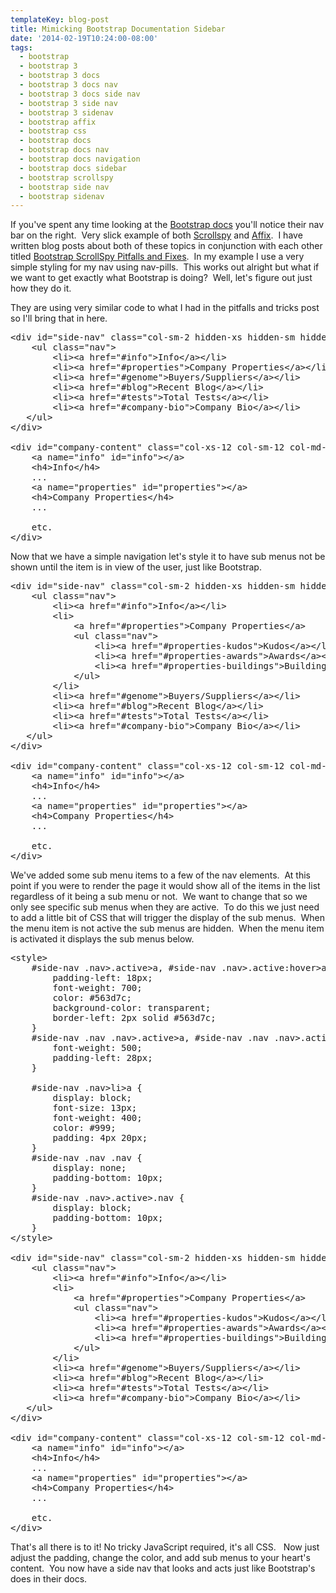 ```yaml
---
templateKey: blog-post
title: Mimicking Bootstrap Documentation Sidebar
date: '2014-02-19T10:24:00-08:00'
tags:
  - bootstrap
  - bootstrap 3
  - bootstrap 3 docs
  - bootstrap 3 docs nav
  - bootstrap 3 docs side nav
  - bootstrap 3 side nav
  - bootstrap 3 sidenav
  - bootstrap affix
  - bootstrap css
  - bootstrap docs
  - bootstrap docs nav
  - bootstrap docs navigation
  - bootstrap docs sidebar
  - bootstrap scrollspy
  - bootstrap side nav
  - bootstrap sidenav
---
```

If you've spent any time looking at the <a title="Bootstrap" href="http://getbootstrap.com/getting-started/" target="_blank">Bootstrap docs</a> you'll notice their nav bar on the right.  Very slick example of both <a title="Bootstrap Scrollspy" href="http://getbootstrap.com/javascript/#scrollspy" target="_blank">Scrollspy</a> and <a title="Bootstrap Affix" href="http://getbootstrap.com/javascript/#affix" target="_blank">Affix</a>.  I have written blog posts about both of these topics in conjunction with each other titled <a title="Bootstrap ScrollSpy Pitfalls and Fixes" href="http://ericsaupe.com/bootstrap-scrollspy-pitfalls-and-fixes/" target="_blank">Bootstrap ScrollSpy Pitfalls and Fixes</a>.  In my example I use a very simple styling for my nav using nav-pills.  This works out alright but what if we want to get exactly what Bootstrap is doing?  Well, let's figure out just how they do it.

They are using very similar code to what I had in the pitfalls and tricks post so I'll bring that in here.
<pre class="lang:default decode:true">&lt;div id="side-nav" class="col-sm-2 hidden-xs hidden-sm hidden-print affix"&gt;
    &lt;ul class="nav"&gt;
        &lt;li&gt;&lt;a href="#info"&gt;Info&lt;/a&gt;&lt;/li&gt;
        &lt;li&gt;&lt;a href="#properties"&gt;Company Properties&lt;/a&gt;&lt;/li&gt;
        &lt;li&gt;&lt;a href="#genome"&gt;Buyers/Suppliers&lt;/a&gt;&lt;/li&gt;
        &lt;li&gt;&lt;a href="#blog"&gt;Recent Blog&lt;/a&gt;&lt;/li&gt;
        &lt;li&gt;&lt;a href="#tests"&gt;Total Tests&lt;/a&gt;&lt;/li&gt;
        &lt;li&gt;&lt;a href="#company-bio"&gt;Company Bio&lt;/a&gt;&lt;/li&gt;
   &lt;/ul&gt;
&lt;/div&gt;

&lt;div id="company-content" class="col-xs-12 col-sm-12 col-md-10"&gt;
    &lt;a name="info" id="info"&gt;&lt;/a&gt;
    &lt;h4&gt;Info&lt;/h4&gt;
    ...
    &lt;a name="properties" id="properties"&gt;&lt;/a&gt;
    &lt;h4&gt;Company Properties&lt;/h4&gt;
    ...

    etc.
&lt;/div&gt;</pre>
Now that we have a simple navigation let's style it to have sub menus not be shown until the item is in view of the user, just like Bootstrap.
<pre class="lang:default decode:true">&lt;div id="side-nav" class="col-sm-2 hidden-xs hidden-sm hidden-print affix"&gt;
    &lt;ul class="nav"&gt;
        &lt;li&gt;&lt;a href="#info"&gt;Info&lt;/a&gt;&lt;/li&gt;
        &lt;li&gt;
            &lt;a href="#properties"&gt;Company Properties&lt;/a&gt;
            &lt;ul class="nav"&gt;
                &lt;li&gt;&lt;a href="#properties-kudos"&gt;Kudos&lt;/a&gt;&lt;/li&gt;
                &lt;li&gt;&lt;a href="#properties-awards"&gt;Awards&lt;/a&gt;&lt;/li&gt;
                &lt;li&gt;&lt;a href="#properties-buildings"&gt;Buildings&lt;/a&gt;&lt;/li&gt;
            &lt;/ul&gt;
        &lt;/li&gt;
        &lt;li&gt;&lt;a href="#genome"&gt;Buyers/Suppliers&lt;/a&gt;&lt;/li&gt;
        &lt;li&gt;&lt;a href="#blog"&gt;Recent Blog&lt;/a&gt;&lt;/li&gt;
        &lt;li&gt;&lt;a href="#tests"&gt;Total Tests&lt;/a&gt;&lt;/li&gt;
        &lt;li&gt;&lt;a href="#company-bio"&gt;Company Bio&lt;/a&gt;&lt;/li&gt;
   &lt;/ul&gt;
&lt;/div&gt;

&lt;div id="company-content" class="col-xs-12 col-sm-12 col-md-10"&gt;
    &lt;a name="info" id="info"&gt;&lt;/a&gt;
    &lt;h4&gt;Info&lt;/h4&gt;
    ...
    &lt;a name="properties" id="properties"&gt;&lt;/a&gt;
    &lt;h4&gt;Company Properties&lt;/h4&gt;
    ...

    etc.
&lt;/div&gt;</pre>
We've added some sub menu items to a few of the nav elements.  At this point if you were to render the page it would show all of the items in the list regardless of it being a sub menu or not.  We want to change that so we only see specific sub menus when they are active.  To do this we just need to add a little bit of CSS that will trigger the display of the sub menus.  When the menu item is not active the sub menus are hidden.  When the menu item is activated it displays the sub menus below.
<pre class="lang:default decode:true">&lt;style&gt;
    #side-nav .nav&gt;.active&gt;a, #side-nav .nav&gt;.active:hover&gt;a, #side-nav .nav&gt;.active:focus&gt;a {
        padding-left: 18px;
        font-weight: 700;
        color: #563d7c;
        background-color: transparent;
        border-left: 2px solid #563d7c;
    }
    #side-nav .nav .nav&gt;.active&gt;a, #side-nav .nav .nav&gt;.active:hover&gt;a, #side-nav .nav .nav&gt;.active:focus&gt;a {
        font-weight: 500;
        padding-left: 28px;
    }

    #side-nav .nav&gt;li&gt;a {
        display: block;
        font-size: 13px;
        font-weight: 400;
        color: #999;
        padding: 4px 20px;
    }
    #side-nav .nav .nav {
        display: none;
        padding-bottom: 10px;
    }
    #side-nav .nav&gt;.active&gt;.nav {
        display: block;
        padding-bottom: 10px;
    }
&lt;/style&gt;

&lt;div id="side-nav" class="col-sm-2 hidden-xs hidden-sm hidden-print affix"&gt;
    &lt;ul class="nav"&gt;
        &lt;li&gt;&lt;a href="#info"&gt;Info&lt;/a&gt;&lt;/li&gt;
        &lt;li&gt;
            &lt;a href="#properties"&gt;Company Properties&lt;/a&gt;
            &lt;ul class="nav"&gt;
                &lt;li&gt;&lt;a href="#properties-kudos"&gt;Kudos&lt;/a&gt;&lt;/li&gt;
                &lt;li&gt;&lt;a href="#properties-awards"&gt;Awards&lt;/a&gt;&lt;/li&gt;
                &lt;li&gt;&lt;a href="#properties-buildings"&gt;Buildings&lt;/a&gt;&lt;/li&gt;
            &lt;/ul&gt;
        &lt;/li&gt;
        &lt;li&gt;&lt;a href="#genome"&gt;Buyers/Suppliers&lt;/a&gt;&lt;/li&gt;
        &lt;li&gt;&lt;a href="#blog"&gt;Recent Blog&lt;/a&gt;&lt;/li&gt;
        &lt;li&gt;&lt;a href="#tests"&gt;Total Tests&lt;/a&gt;&lt;/li&gt;
        &lt;li&gt;&lt;a href="#company-bio"&gt;Company Bio&lt;/a&gt;&lt;/li&gt;
   &lt;/ul&gt;
&lt;/div&gt;

&lt;div id="company-content" class="col-xs-12 col-sm-12 col-md-10"&gt;
    &lt;a name="info" id="info"&gt;&lt;/a&gt;
    &lt;h4&gt;Info&lt;/h4&gt;
    ...
    &lt;a name="properties" id="properties"&gt;&lt;/a&gt;
    &lt;h4&gt;Company Properties&lt;/h4&gt;
    ...

    etc.
&lt;/div&gt;</pre>
That's all there is to it! No tricky JavaScript required, it's all CSS.   Now just adjust the padding, change the color, and add sub menus to your heart's content.  You now have a side nav that looks and acts just like Bootstrap's does in their docs.
